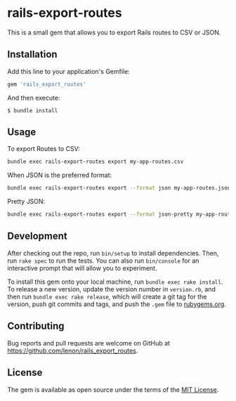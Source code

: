 # rails-export-routes

This is a small gem that allows you to export Rails routes to CSV or JSON.

## Installation

Add this line to your application's Gemfile:

```ruby
gem 'rails_export_routes'
```

And then execute:

    $ bundle install

## Usage

To export Routes to CSV:

```bash
bundle exec rails-export-routes export my-app-routes.csv
```

When JSON is the preferred format:

```bash
bundle exec rails-export-routes export --format json my-app-routes.json
```

Pretty JSON:

```bash
bundle exec rails-export-routes export --format json-pretty my-app-routes.json
```

## Development

After checking out the repo, run `bin/setup` to install dependencies. Then, run `rake spec` to run the tests. You can also run `bin/console` for an interactive prompt that will allow you to experiment.

To install this gem onto your local machine, run `bundle exec rake install`. To release a new version, update the version number in `version.rb`, and then run `bundle exec rake release`, which will create a git tag for the version, push git commits and tags, and push the `.gem` file to [rubygems.org](https://rubygems.org).

## Contributing

Bug reports and pull requests are welcome on GitHub at https://github.com/lenon/rails_export_routes.

## License

The gem is available as open source under the terms of the [MIT License](https://opensource.org/licenses/MIT).
